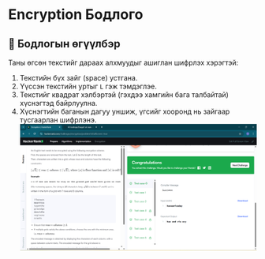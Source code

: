 # Encryption Бодлого

## 📄 Бодлогын өгүүлбэр

Таны өгсөн текстийг дараах алхмуудыг ашиглан шифрлэх хэрэгтэй:

1. Текстийн бүх зайг (space) устгана.
2. Үүссэн текстийн уртыг `L` гэж тэмдэглэе.
3. Текстийг квадрат хэлбэртэй (гэхдээ хамгийн бага талбайтай) хүснэгтэд байрлуулна.
4. Хүснэгтийн баганын дагуу уншиж, үгсийг хооронд нь зайгаар тусгаарлан шифрлэнэ.
![alt text](<Screenshot (282).png>)
